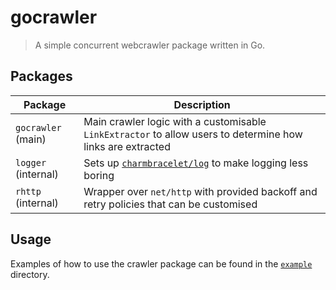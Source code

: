 # gocrawler

> A simple concurrent webcrawler package written in Go.

## Packages

| Package             | Description                                                                                                |
| ------------------- | ---------------------------------------------------------------------------------------------------------- |
| `gocrawler` (main)  | Main crawler logic with a customisable `LinkExtractor` to allow users to determine how links are extracted |
| `logger` (internal) | Sets up [`charmbracelet/log`](https://github.com/charmbracelet/log) to make logging less boring            |
| `rhttp` (internal)  | Wrapper over `net/http` with provided backoff and retry policies that can be customised                    |

## Usage

Examples of how to use the crawler package can be found in the [`example`](https://github.com/yusufaine/gocrawler/tree/main/example) directory.
